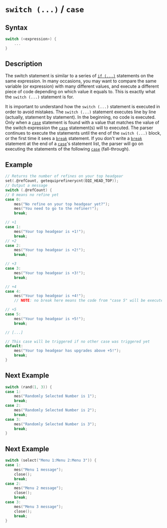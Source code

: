# `switch (...)` / `case`

## Syntax

```c
switch (<expression>) {
	...
}
```

## Description

The switch statement is similar to a series of [`if (...)`](if.md) statements on the same expression. In many occasions, you may want to compare the same variable (or expression) with many different values, and execute a different piece of code depending on which value it equals to. This is exactly what the `switch (...)` statement is for.

It is important to understand how the `switch (...)` statement is executed in order to avoid mistakes. The `switch (...)` statement executes line by line (actually, statement by statement). In the beginning, no code is executed. Only when a [`case`](case.md) statement is found with a value that matches the value of the switch expression the [`case`](case.md) statement(s) will to executed. The parser continues to execute the statements until the end of the `switch (...)` block, or the first time it sees a [`break`](break.md) statement. If you don't write a [`break`](break.md) statement at the end of a [`case`](case.md)'s statement list, the parser will go on executing the statements of the following [`case`](case.md) (fall-through).

## Example

```c
// Returns the number of refines on your top headgear
set(.@refCount, getequiprefinerycnt(EQI_HEAD_TOP));
// Output a message
switch (.@refCount) {
// 0 means no refine yet
case 0:
	mes("No refine on your top headgear yet?");
	mes("You need to go to the refiner!");
	break;

// +1
case 1:
	mes("Your top headgear is +1!");
	break;
// +2
case 2:
	mes("Your top headgear is +2!");
	break;

// +3
case 3:
	mes("Your top headgear is +3!");
	break;

// +4
case 4:
	mes("Your top headgear is +4!");
	// NOTE: no break here means the code from "case 5" will be executed afterwards!

// +5
case 5:
	mes("Your top headgear is +5!");
	break;

// [...]

// This case will be triggered if no other case was triggered yet
default:
	mes("Your top headgear has upgrades above +5!");
	break;
}
```

## Next Example

```c
switch (rand(1, 3)) {
case 1:
	mes("Randomly Selected Number is 1");
	break;
case 2:
	mes("Randomly Selected Number is 2");
	break;
case 3:
	mes("Randomly Selected Number is 3");
	break;
}
```

## Next Example

```c
switch (select("Menu 1:Menu 2:Menu 3")) { 
case 1: 
	mes("Menu 1 message");
	close(); 
	break;
case 2: 
	mes("Menu 2 message");
	close(); 
	break;
case 3: 
	mes("Menu 3 message");
	close(); 
	break;
}
```
